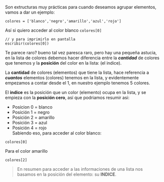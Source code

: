 Son extructuras muy prácticas para cuando deseamos agrupar elementos, vamos a dar un ejemplo:

```
colores = ['blanco','negro','amarillo','azul','rojo']
```

Así si quiero acceder al color blanco `colores[0]`

```
// y para imprimirlo en pantalla
escribir(colores[0])
```

Te parece raro? bueno tal vez paresca raro, pero hay una pequeña astucia, en la lista de colores debemos hacer diferencia entre la _**cantidad**_ de colores que tenemos y la **posición** del color en la lista: \(el indice\).

La **cantidad** de colores \(elementos\) que tiene la lista, hace referencia a _**cuantos**_ elementos \(colores\) tenemos en la lista, y evidentemente empezamos a contar desde el 1, en nuestro ejemplo tenemos 5 colores.

El **indice** es la posición que un color \(elemento\) ocupa en la lista, y se empieza con la **posición cero**, así que podriamos resumir asi:

* Posicion 0 = blanco
* Posición 1 = negro
* Posición 2 = amarillo
* Posición 3 = azul
* Posición 4 = rojo  
  Sabiendo eso, para acceder al color blanco: 

```
colores[0]
```

Para el color amarillo

```
colores[2]
```

> En resumen para acceder a las informaciones de una lista nos basamos en la posición del elemento: su  **INDICE**.



